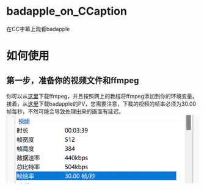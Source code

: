 # badapple_on_CCaption
在CC字幕上观看badapple
# 如何使用
## 第一步，准备你的视频文件和ffmpeg
你可以从[这里](https://ffmpeg.org/)下载ffmpeg，并且按照网上的教程将ffmpeg添加到你的环境变量。<br>
接着，从[这里](https://www.bilibili.com/video/BV1xx411c79H/)下载badapple的PV，您需要注意，下载的视频的帧率必须为30.00帧每秒，不然可能会导致处理出来的画面有延迟。<br>
![image](/pics/30fpspic.png)
